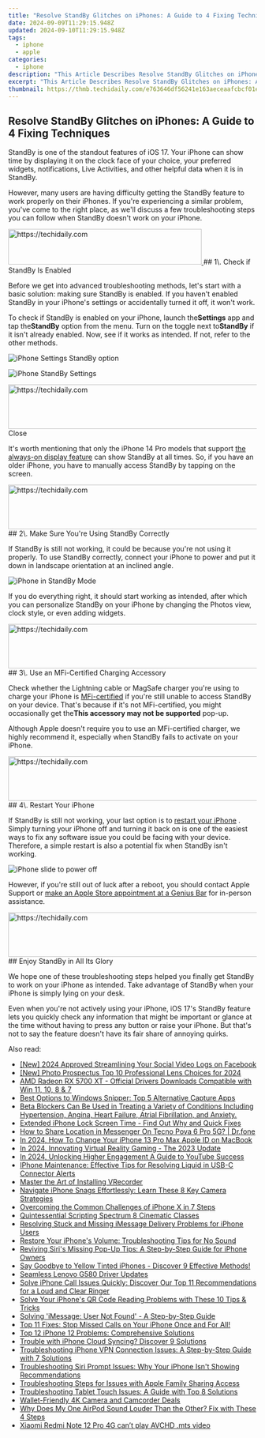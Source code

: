 ```yaml
---
title: "Resolve StandBy Glitches on iPhones: A Guide to 4 Fixing Techniques"
date: 2024-09-09T11:29:15.948Z
updated: 2024-09-10T11:29:15.948Z
tags:
  - iphone
  - apple
categories:
  - iphone
description: "This Article Describes Resolve StandBy Glitches on iPhones: A Guide to 4 Fixing Techniques"
excerpt: "This Article Describes Resolve StandBy Glitches on iPhones: A Guide to 4 Fixing Techniques"
thumbnail: https://thmb.techidaily.com/e763646df56241e163aeceaafcbcf01e71b694cfa53e5f00bb7e352c2dad15fc.jpg
---
```


## Resolve StandBy Glitches on iPhones: A Guide to 4 Fixing Techniques

 StandBy is one of the standout features of iOS 17\. Your iPhone can show time by displaying it on the clock face of your choice, your preferred widgets, notifications, Live Activities, and other helpful data when it is in StandBy.

 However, many users are having difficulty getting the StandBy feature to work properly on their iPhones. If you're experiencing a similar problem, you've come to the right place, as we'll discuss a few troubleshooting steps you can follow when StandBy doesn't work on your iPhone.

<!-- affiliate ads begin -->
<a href="https://aligracehair.sjv.io/c/5597632/2135373/19272" target="_top" id="2135373">
  <img src="//a.impactradius-go.com/display-ad/19272-2135373" border="0" alt="https://techidaily.com" width="392" height="72"/>
</a>
<img height="0" width="0" src="https://aligracehair.sjv.io/i/5597632/2135373/19272" style="position:absolute;visibility:hidden;" border="0" />
<!-- affiliate ads end -->
## 1\. Check if StandBy Is Enabled

 Before we get into advanced troubleshooting methods, let's start with a basic solution: making sure StandBy is enabled. If you haven't enabled StandBy in your iPhone's settings or accidentally turned it off, it won't work.

 To check if StandBy is enabled on your iPhone, launch the**Settings** app and tap the**StandBy** option from the menu. Turn on the toggle next to**StandBy** if it isn't already enabled. Now, see if it works as intended. If not, refer to the other methods.

![iPhone Settings StandBy option](https://static1.makeuseofimages.com/wordpress/wp-content/uploads/2023/07/iphone-settings-standby-option.jpg)

![iPhone StandBy Settings](https://static1.makeuseofimages.com/wordpress/wp-content/uploads/2023/07/iphone-standby-settings.jpg)

<!-- affiliate ads begin -->
<a href="https://ephamedtechinc.pxf.io/c/5597632/2136621/26400" target="_top" id="2136621">
  <img src="//a.impactradius-go.com/display-ad/26400-2136621" border="0" alt="https://techidaily.com" width="728" height="90"/>
</a>
<img height="0" width="0" src="https://ephamedtechinc.pxf.io/i/5597632/2136621/26400" style="position:absolute;visibility:hidden;" border="0" />
<!-- affiliate ads end -->
Close

 It's worth mentioning that only the iPhone 14 Pro models that support [the always-on display feature](https://www.makeuseof.com/turn-off-always-on-display-iphone/) can show StandBy at all times. So, if you have an older iPhone, you have to manually access StandBy by tapping on the screen.

<!-- affiliate ads begin -->
<a href="https://appsumo.8odi.net/c/5597632/2118314/7443" target="_top" id="2118314">
  <img src="//a.impactradius-go.com/display-ad/7443-2118314" border="0" alt="https://techidaily.com" width="728" height="90"/>
</a>
<img height="0" width="0" src="https://appsumo.8odi.net/i/5597632/2118314/7443" style="position:absolute;visibility:hidden;" border="0" />
<!-- affiliate ads end -->
## 2\. Make Sure You're Using StandBy Correctly

 If StandBy is still not working, it could be because you're not using it properly. To use StandBy correctly, connect your iPhone to power and put it down in landscape orientation at an inclined angle.

![iPhone in StandBy Mode](https://static1.makeuseofimages.com/wordpress/wp-content/uploads/wm/2023/07/iphone-in-standby-mode-1.jpg)

 If you do everything right, it should start working as intended, after which you can personalize StandBy on your iPhone by changing the Photos view, clock style, or even adding widgets.

<!-- affiliate ads begin -->
<a href="https://ephamedtechinc.pxf.io/c/5597632/2123508/26400" target="_top" id="2123508">
  <img src="//a.impactradius-go.com/display-ad/26400-2123508" border="0" alt="https://techidaily.com" width="728" height="90"/>
</a>
<img height="0" width="0" src="https://ephamedtechinc.pxf.io/i/5597632/2123508/26400" style="position:absolute;visibility:hidden;" border="0" />
<!-- affiliate ads end -->
## 3\. Use an MFi-Certified Charging Accessory

 Check whether the Lightning cable or MagSafe charger you're using to charge your iPhone is [MFi-certified](http://www.makeuseof.com/apple-mfi-certified-explained/) if you're still unable to access StandBy on your device. That's because if it's not MFi-certified, you might occasionally get the**This accessory may not be supported** pop-up.

 Although Apple doesn't require you to use an MFi-certified charger, we highly recommend it, especially when StandBy fails to activate on your iPhone.

<!-- affiliate ads begin -->
<a href="https://ephamedtechinc.pxf.io/c/5597632/2136615/26400" target="_top" id="2136615">
  <img src="//a.impactradius-go.com/display-ad/26400-2136615" border="0" alt="https://techidaily.com" width="728" height="90"/>
</a>
<img height="0" width="0" src="https://ephamedtechinc.pxf.io/i/5597632/2136615/26400" style="position:absolute;visibility:hidden;" border="0" />
<!-- affiliate ads end -->
## 4\. Restart Your iPhone

 If StandBy is still not working, your last option is to [restart your iPhone](https://www.makeuseof.com/how-to-restart-any-iphone-even-if-the-buttons-are-broken/) . Simply turning your iPhone off and turning it back on is one of the easiest ways to fix any software issue you could be facing with your device. Therefore, a simple restart is also a potential fix when StandBy isn't working.

![iPhone slide to power off](https://static1.makeuseofimages.com/wordpress/wp-content/uploads/2023/07/iphone-slide-to-power-off.jpg)

 However, if you're still out of luck after a reboot, you should contact Apple Support or [make an Apple Store appointment at a Genius Bar](https://www.makeuseof.com/apple-store-appointment-genius-bar/) for in-person assistance.

<!-- affiliate ads begin -->
<a href="https://appsumo.8odi.net/c/5597632/2118322/7443" target="_top" id="2118322">
  <img src="//a.impactradius-go.com/display-ad/7443-2118322" border="0" alt="https://techidaily.com" width="728" height="90"/>
</a>
<img height="0" width="0" src="https://appsumo.8odi.net/i/5597632/2118322/7443" style="position:absolute;visibility:hidden;" border="0" />
<!-- affiliate ads end -->
## Enjoy StandBy in All Its Glory

 We hope one of these troubleshooting steps helped you finally get StandBy to work on your iPhone as intended. Take advantage of StandBy when your iPhone is simply lying on your desk.

 Even when you're not actively using your iPhone, iOS 17's StandBy feature lets you quickly check any information that might be important or glance at the time without having to press any button or raise your iPhone. But that's not to say the feature doesn't have its fair share of annoying quirks.

<ins class="adsbygoogle"
     style="display:block"
     data-ad-format="autorelaxed"
     data-ad-client="ca-pub-7571918770474297"
     data-ad-slot="1223367746"></ins>



<ins class="adsbygoogle"
     style="display:block"
     data-ad-client="ca-pub-7571918770474297"
     data-ad-slot="8358498916"
     data-ad-format="auto"
     data-full-width-responsive="true"></ins>

<span class="atpl-alsoreadstyle">Also read:</span>
<div><ul>
<li><a href="https://facebook-videos.techidaily.com/new-2024-approved-streamlining-your-social-video-logs-on-facebook/"><u>[New] 2024 Approved  Streamlining Your Social Video Logs on Facebook</u></a></li>
<li><a href="https://fox-links.techidaily.com/new-photo-prospectus-top-10-professional-lens-choices-for-2024/"><u>[New] Photo Prospectus  Top 10 Professional Lens Choices for 2024</u></a></li>
<li><a href="https://driver-download.techidaily.com/amd-radeon-rx-5700-xt-official-drivers-downloads-compatible-with-win-11-10-8-and-7/"><u>AMD Radeon RX 5700 XT - Official Drivers Downloads Compatible with Win 11, 10, 8 & 7</u></a></li>
<li><a href="https://windows11.techidaily.com/best-options-to-windows-snipper-top-5-alternative-capture-apps/"><u>Best Options to Windows Snipper: Top 5 Alternative Capture Apps</u></a></li>
<li><a href="https://fox-that.techidaily.com/beta-blockers-can-be-used-in-treating-a-variety-of-conditions-including-hypertension-angina-heart-failure-atrial-fibrillation-and-anxiety/"><u>Beta Blockers Can Be Used in Treating a Variety of Conditions Including Hypertension, Angina, Heart Failure, Atrial Fibrillation, and Anxiety.</u></a></li>
<li><a href="https://fox-that.techidaily.com/extended-iphone-lock-screen-time-find-out-why-and-quick-fixes/"><u>Extended iPhone Lock Screen Time - Find Out Why and Quick Fixes</u></a></li>
<li><a href="https://fake-location.techidaily.com/how-to-share-location-in-messenger-on-tecno-pova-6-pro-5g-drfone-by-drfone-virtual-android/"><u>How to Share Location in Messenger On Tecno Pova 6 Pro 5G? | Dr.fone</u></a></li>
<li><a href="https://apple-account.techidaily.com/in-2024-how-to-change-your-iphone-13-pro-max-apple-id-on-macbook-by-drfone-ios/"><u>In 2024, How To Change Your iPhone 13 Pro Max Apple ID on MacBook</u></a></li>
<li><a href="https://some-techniques.techidaily.com/in-2024-innovating-virtual-reality-gaming-the-2023-update/"><u>In 2024, Innovating Virtual Reality Gaming - The 2023 Update</u></a></li>
<li><a href="https://youtube-blog.techidaily.com/24-unlocking-higher-engagement-a-guide-to-youtube-success/"><u>In 2024, Unlocking Higher Engagement  A Guide to YouTube Success</u></a></li>
<li><a href="https://fox-that.techidaily.com/iphone-maintenance-effective-tips-for-resolving-liquid-in-usb-c-connector-alerts/"><u>IPhone Maintenance: Effective Tips for Resolving Liquid in USB-C Connector Alerts</u></a></li>
<li><a href="https://screen-capture.techidaily.com/master-the-art-of-installing-vrecorder/"><u>Master the Art of Installing VRecorder</u></a></li>
<li><a href="https://fox-that.techidaily.com/navigate-iphone-snags-effortlessly-learn-these-8-key-camera-strategies/"><u>Navigate iPhone Snags Effortlessly: Learn These 8 Key Camera Strategies</u></a></li>
<li><a href="https://fox-that.techidaily.com/overcoming-the-common-challenges-of-iphone-x-in-7-steps/"><u>Overcoming the Common Challenges of iPhone X in 7 Steps</u></a></li>
<li><a href="https://extra-information.techidaily.com/quintessential-scripting-spectrum-8-cinematic-classes/"><u>Quintessential Scripting Spectrum  8 Cinematic Classes</u></a></li>
<li><a href="https://fox-that.techidaily.com/resolving-stuck-and-missing-imessage-delivery-problems-for-iphone-users/"><u>Resolving Stuck and Missing iMessage Delivery Problems for iPhone Users</u></a></li>
<li><a href="https://fox-that.techidaily.com/restore-your-iphones-volume-troubleshooting-tips-for-no-sound/"><u>Restore Your iPhone's Volume: Troubleshooting Tips for No Sound</u></a></li>
<li><a href="https://fox-that.techidaily.com/reviving-siris-missing-pop-up-tips-a-step-by-step-guide-for-iphone-owners/"><u>Reviving Siri's Missing Pop-Up Tips: A Step-by-Step Guide for iPhone Owners</u></a></li>
<li><a href="https://fox-that.techidaily.com/say-goodbye-to-yellow-tinted-iphones-discover-9-effective-methods/"><u>Say Goodbye to Yellow Tinted iPhones - Discover 9 Effective Methods!</u></a></li>
<li><a href="https://driver-install.techidaily.com/seamless-lenovo-g580-driver-updates/"><u>Seamless Lenovo G580 Driver Updates</u></a></li>
<li><a href="https://fox-that.techidaily.com/solve-iphone-call-issues-quickly-discover-our-top-11-recommendations-for-a-loud-and-clear-ringer/"><u>Solve iPhone Call Issues Quickly: Discover Our Top 11 Recommendations for a Loud and Clear Ringer</u></a></li>
<li><a href="https://fox-that.techidaily.com/solve-your-iphones-qr-code-reading-problems-with-these-10-tips-and-tricks/"><u>Solve Your iPhone's QR Code Reading Problems with These 10 Tips & Tricks</u></a></li>
<li><a href="https://fox-that.techidaily.com/solving-imessage-user-not-found-a-step-by-step-guide/"><u>Solving 'iMessage: User Not Found' - A Step-by-Step Guide</u></a></li>
<li><a href="https://fox-that.techidaily.com/1721458827627-top-11-fixes-stop-missed-calls-on-your-iphone-once-and-for-all/"><u>Top 11 Fixes: Stop Missed Calls on Your iPhone Once and For All!</u></a></li>
<li><a href="https://fox-that.techidaily.com/top-12-iphone-12-problems-comprehensive-solutions/"><u>Top 12 iPhone 12 Problems: Comprehensive Solutions</u></a></li>
<li><a href="https://fox-that.techidaily.com/1721448710927-trouble-with-iphone-cloud-syncing-discover-9-solutions/"><u>Trouble with iPhone Cloud Syncing? Discover 9 Solutions</u></a></li>
<li><a href="https://fox-that.techidaily.com/troubleshooting-iphone-vpn-connection-issues-a-step-by-step-guide-with-7-solutions/"><u>Troubleshooting iPhone VPN Connection Issues: A Step-by-Step Guide with 7 Solutions</u></a></li>
<li><a href="https://fox-that.techidaily.com/troubleshooting-siri-prompt-issues-why-your-iphone-isnt-showing-recommendations/"><u>Troubleshooting Siri Prompt Issues: Why Your iPhone Isn't Showing Recommendations</u></a></li>
<li><a href="https://fox-that.techidaily.com/troubleshooting-steps-for-issues-with-apple-family-sharing-access/"><u>Troubleshooting Steps for Issues with Apple Family Sharing Access</u></a></li>
<li><a href="https://fox-that.techidaily.com/troubleshooting-tablet-touch-issues-a-guide-with-top-8-solutions/"><u>Troubleshooting Tablet Touch Issues: A Guide with Top 8 Solutions</u></a></li>
<li><a href="https://extra-tips.techidaily.com/wallet-friendly-4k-camera-and-camcorder-deals/"><u>Wallet-Friendly 4K Camera and Camcorder Deals</u></a></li>
<li><a href="https://fox-that.techidaily.com/why-does-my-one-airpod-sound-louder-than-the-other-fix-with-these-4-steps/"><u>Why Does My One AirPod Sound Louder Than the Other? Fix with These 4 Steps</u></a></li>
<li><a href="https://techidaily.com/xiaomi-redmi-note-12-pro-4g-can-t-play-avchd-mts-video-by-aiseesoft-video-converter-play-mts-on-android/"><u>Xiaomi Redmi Note 12 Pro 4G can’t play AVCHD .mts video</u></a></li>
</ul></div>
